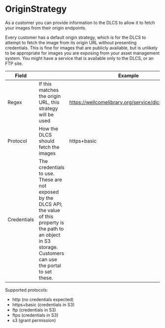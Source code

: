 # OriginStrategy

As a customer you can provide information to the DLCS to allow it to fetch your images from their origin endpoints.

Every customer has a default origin strategy, which is for the DLCS to attempt to fetch the image from its origin URL without presenting credentials. This is fine for images that are publicly available, but is unlikely to be appropriate for images you are exposing from your asset management system. You might have a service that is available only to the DLCS, or an FTP site.

| Field |  | Example |
| -- | -- | -- |
| Regex | If this matches the origin URL, this strategy will be used | https://wellcomelibrary.org/service/dlcsorigins/(.*) |
| Protocol | How the DLCS should fetch the images | https+basic |
| Credentials | The credentials to use. These are not exposed by the DLCS API; the value of this property is the path to an object in S3 storage. Customers can use the portal to set these. | | |

Supported protocols:

* http (no credentials expected)
* https+basic (credentials in S3)
* ftp (credentials in S3)
* ftps (credentials in S3)
* s3 (grant permission)
